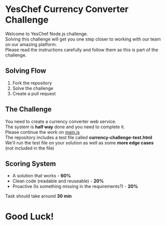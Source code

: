 # YesChef Currency Converter Challenge

Welcome to YesChef Node.js challenge.<br>
Solving this challenge will get you one step closer to working with our team on our amazing platform.<br>
Please read the instructions carefully and follow them as this is part of the challenge.<br>

## Solving Flow

1. Fork the repository
2. Solve the challenge
3. Create a pull request

## The Challenge

You need to create a currency converter web service.<br>
The system is **half way** done and you need to complete it.<br>
Please continue the work on [main.js](https://github.com/yeschef-challenges/currency-converter/blob/master/main.js) <br>
The repository includes a test file called **currency-challenge-test.html**<br>
We'll run the test file on your solution as well as some **more edge cases** (not included in the file)<br>

## Scoring System
- A solution that works - **60%**
- Clean code (readable and reuseable) - **20%**
- Proactive (Is something missing in the requirements?) - **20%**

Task should take around **30 min**

# Good Luck!
